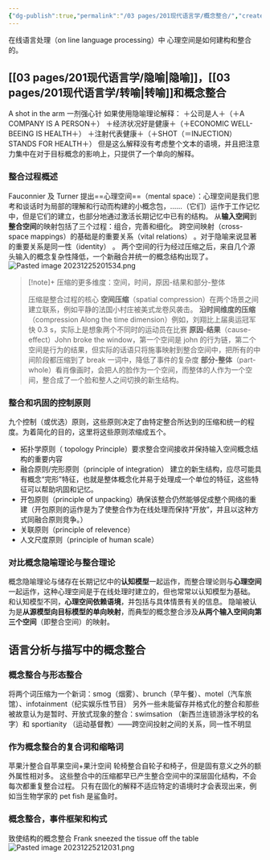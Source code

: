 ```yaml
---
{"dg-publish":true,"permalink":"/03 pages/201现代语言学/概念整合/","created":"2024-11-30T20:56:51.590+08:00","updated":"2025-03-02T18:56:51.889+08:00"}
---
```


在线语言处理（on line language processing）中 心理空间是如何建构和整合的。

## [[03 pages/201现代语言学/隐喻\|隐喻]]，[[03 pages/201现代语言学/转喻\|转喻]]和概念整合
A shot in the arm 一剂强心针
如果使用隐喻理论解释：
＋公司是人＋（＋A COMPANY IS A PERSON＋）
＋经济状况好是健康＋（＋ECONOMIC WELL-BEEING IS HEALTH＋）
＋注射代表健康＋（＋SHOT（＝INJECTION）STANDS FOR HEALTH＋）
但是这么解释没有考虑整个文本的语境，并且把注意力集中在对于目标概念的影响上，只提供了一个单向的解释。
### 整合过程概述
Fauconnier 及 Turner 提出==心理空间==（mental space）：心理空间是我们思考和谈话时为局部的理解和行动而构建的小概念包，……（它们）运作于工作记忆中，但是它们的建立，也部分地通过激活长期记忆中已有的结构。
从**输入空间**到**整合空间**的映射包括了三个过程：组合，完善和细化。
跨空间映射（cross-space mappings）的基础是的重要关系（vital relations） 。对于隐喻来说显著的重要关系是同一性（identity） 。
两个空间的行为经过压缩之后，来自几个源头输入的概念复杂性降低，一个新融合并统一的概念结构出现了。
![Pasted image 20231225201534.png](/img/user/09%20settings/Z%20attachment/Pasted%20image%2020231225201534.png)

> [!note]+ 压缩的更多维度：空间，时间，原因-结果和部分-整体
> 
> 压缩是整合过程的核心
> **空间压缩**（spatial compression）在两个场景之间建立联系，例如平静的法国小村庄被美式龙卷风袭击。
> **沿时间维度的压缩**（compression Along the time dimension）例如，刘翔比上届奥运冠军快 0.3 s，实际上是想象两个不同时的运动员在比赛
> **原因-结果**（cause-effect）John broke the window，第一个空间是 john 的行为链，第二个空间是行为的结果，但实际的话语只将施事映射到整合空间中，把所有的中间阶段都压缩到了 break 一词中，降低了事件的复杂度
> **部分-整体**（part-whole）看肖像画时，会把人的脸作为一个空间，而整体的人作为一个空间，整合成了一个脸和整人之间切换的新生结构。


### 整合和巩固的控制原则
九个控制（或优选）原则，这些原则决定了由特定整合所达到的压缩和统一的程度。为着简化的目的，这里将这些原则浓缩成五个。
- 拓扑学原则（ topology Principle）要求整合空间接收并保持输入空间概念结构的重要内容
- 融合原则/完形原则（principle of integration） 建立的新生结构，应尽可能具有概念“完形”特征，也就是整体概念化并易于处理成一个单位的特征，这些特征可以帮助巩固和记忆。
- 开包原则（principle of unpacking）确保该整合仍然能够促成整个网络的重建（开包原则的运作是为了使整合作为在线处理而保持“开放”，并且以这种方式同融合原则竞争。）
- 关联原则（principle of relevence）
- 人文尺度原则（principle of human scale）

### 对比概念隐喻理论与整合理论
概念隐喻理论与储存在长期记忆中的**认知模型**一起运作，而整合理论则与**心理空间**一起运作，这种心理空间是于在线处理时建立的，但也常常以认知模型为基础。
和认知模型不同，**心理空间依赖语境**，并包括与具体情景有关的信息。
隐喻被认为是**从源模型向目标模型的单向映射**，而典型的概念整合涉及**从两个输入空间向第三个空间**（即整合空间）的映射。

## 语言分析与描写中的概念整合
### 概念整合与形态整合
将两个词压缩为一个新词：smog（烟雾）、brunch（早午餐）、motel（汽车旅馆）、infotainment（纪实娱乐性节目）
另外一些未能留存并格式化的整合和那些被故意认为是暂时、开放式现象的整合：swimsation （新西兰连锁游泳学校的名字）和 sportianity （运动基督教）——跨空间投射之间的关系，同一性不明显
### 作为概念整合的复合词和缩略词
苹果汁整合自苹果空间+果汁空间
轮椅整合自轮子和椅子，但是固有意义之外的额外属性相对多。
这些整合中的压缩都早已产生整合空间中的深层固化结构，不会每次都重复整合过程。
只有在固化的解释不适应特定的语境时才会表现出来，例如当生物学家的 pet fish 是鲨鱼时。
### 概念整合，事件框架和构式
致使结构的概念整合
Frank sneezed the tissue off the table
![Pasted image 20231225212031.png](/img/user/09%20settings/Z%20attachment/Pasted%20image%2020231225212031.png)


